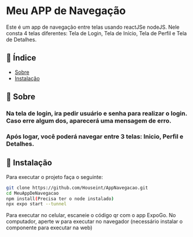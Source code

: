 # Meu APP de Navegação 

Este é um app de navegação entre telas usando reactJSe nodeJS. Nele consta 4 telas diferentes: Tela de Login, Tela de Início, Tela de Perfil e Tela de Detalhes.

## 📌 Índice

- [Sobre](#sobre)
- [Instalação](#instalação)

## 🚀 Sobre

### Na tela de login, ira pedir usuário e senha para realizar o login. Caso erre algum dos, aparecerá uma mensagem de erro.
### Após logar, você poderá navegar entre 3 telas: Inicio, Perfil e Detalhes.

## 🔧 Instalação

Para executar o projeto faça o seguinte:

```bash
git clone https://github.com/Houseint/AppNavegacao.git
cd MeuAppDeNavegacao
npm install(Precisa ter o node instalado)
npx expo start --tunnel
```
Para executar no celular, escaneie o código qr com o app ExpoGo. No computador, aperte w para executar no navegador (necessário instalar o componente para executar na web)
